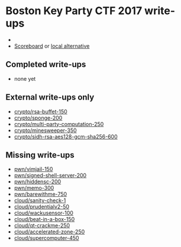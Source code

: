 # Boston Key Party CTF 2017 write-ups

* <TODO>
* [Scoreboard](TODO) or [local alternative](TODOLOCAL)

## Completed write-ups

* none yet

## External write-ups only

* [crypto/rsa-buffet-150](crypto/rsa-buffet-150)
* [crypto/sponge-200](crypto/sponge-200)
* [crypto/multi-party-computation-250](crypto/multi-party-computation-250)
* [crypto/minesweeper-350](crypto/minesweeper-350)
* [crypto/sidh-rsa-aes128-gcm-sha256-600](crypto/sidh-rsa-aes128-gcm-sha256-600)

## Missing write-ups

* [pwn/vimjail-150](pwn/vimjail-150)
* [pwn/signed-shell-server-200](pwn/signed-shell-server-200)
* [pwn/hiddensc-200](pwn/hiddensc-200)
* [pwn/memo-300](pwn/memo-300)
* [pwn/barewithme-750](pwn/barewithme-750)
* [cloud/sanity-check-1](cloud/sanity-check-1)
* [cloud/prudentialv2-50](cloud/prudentialv2-50)
* [cloud/wackusensor-100](cloud/wackusensor-100)
* [cloud/beat-in-a-box-150](cloud/beat-in-a-box-150)
* [cloud/qt-crackme-250](cloud/qt-crackme-250)
* [cloud/accelerated-zone-250](cloud/accelerated-zone-250)
* [cloud/supercomputer-450](cloud/supercomputer-450)
